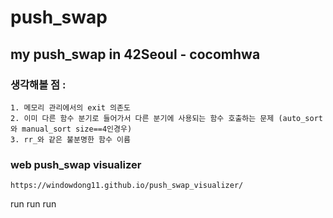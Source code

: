 # push_swap  
## my push_swap in 42Seoul - cocomhwa  
### 생각해볼 점 :  
	1. 메모리 관리에서의 exit 의존도  
	2. 이미 다른 함수 분기로 들어가서 다른 분기에 사용되는 함수 호출하는 문제 (auto_sort와 manual_sort size==4인경우)  
	3. rr_와 같은 불분명한 함수 이름  
 ### web push_swap visualizer  
 	https://windowdong11.github.io/push_swap_visualizer/  
run run run
